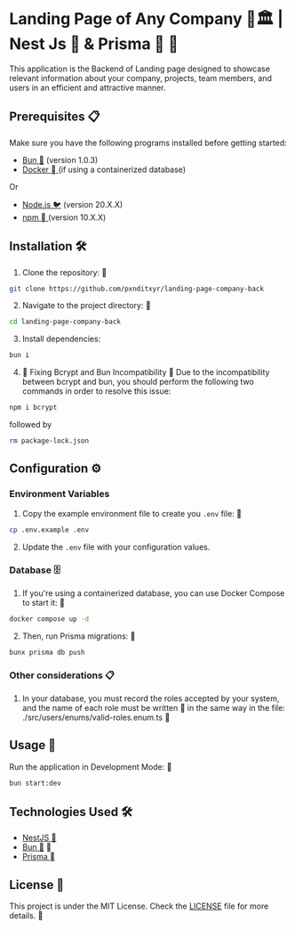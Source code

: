 # Landing Page of Any Company 🌟🏛️ | Nest Js 🦁 & Prisma  


This application is the Backend of Landing page designed to showcase relevant information about your company, projects, team members, and users in an efficient and attractive manner.

## Prerequisites 📋

Make sure you have the following programs installed before getting started:

- [Bun 🧄](https://bun.sh/) (version 1.0.3)
- [Docker 󰡨 ](https://www.docker.com/) (if using a containerized database)

Or

- [Node.js 🐦](https://nodejs.org/) (version 20.X.X)
- [npm  ](https://www.npmjs.com/) (version 10.X.X)

## Installation 🛠️

1. Clone the repository: 🧬

```bash
git clone https://github.com/pxnditxyr/landing-page-company-back
```

2. Navigate to the project directory: 📂

```bash
cd landing-page-company-back
```

3. Install dependencies:

```bash
bun i
```
4. 🚧 Fixing Bcrypt and Bun Incompatibility 🧩
Due to the incompatibility between bcrypt and bun, you should perform the following two commands in order to resolve this issue:

```bash
npm i bcrypt
```

followed by

```bash
rm package-lock.json
```

## Configuration ⚙️

### Environment Variables

1. Copy the example environment file to create you `.env` file: 🔑

```bash
cp .env.example .env
```

2. Update the `.env` file with your configuration values.

### Database 🗄️

1. If you're using a containerized database, you can use Docker Compose to start it: 🐋

```bash
docker compose up -d
```

2. Then, run Prisma migrations: 🔄

```bash
bunx prisma db push
```
### Other considerations 📋

1. In your database, you must record the roles accepted by your system, and the name of each role must be written 📝 in the same way in the file: 
./src/users/enums/valid-roles.enum.ts 📂

## Usage 🚀

Run the application in Development Mode: 🚀

```bash
bun start:dev
```

## Technologies Used 🛠️

- [NestJS 🦁](https://nestjs.com/)
- [Bun 🧄](https://babeljs.io/) 📜
- [Prisma  ](https://www.prisma.io/)

## License 📄

This project is under the MIT License. Check the [LICENSE](LICENSE) file for more details. 📜
